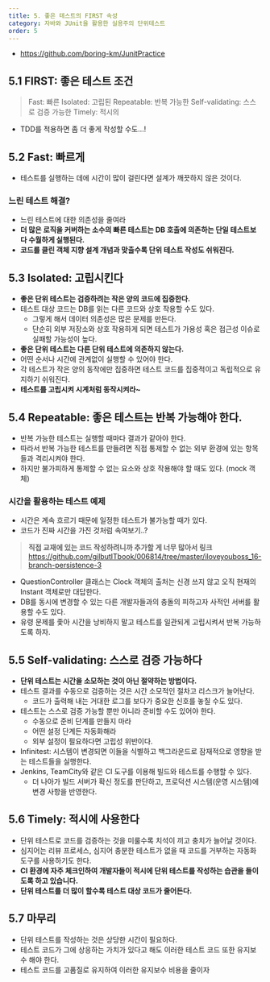 ```yaml
---
title: 5. 좋은 테스트의 FIRST 속성
category: 자바와 JUnit을 활용한 실용주의 단위테스트
order: 5
---
```


- https://github.com/boring-km/JunitPractice

## 5.1 FIRST: 좋은 테스트 조건

> Fast: 빠른
> Isolated: 고립된
> Repeatable: 반복 가능한
> Self-validating: 스스로 검증 가능한
> Timely: 적시의

- TDD를 적용하면 좀 더 좋게 작성할 수도...!

## 5.2 Fast: 빠르게
- 테스트를 실행하는 데에 시간이 많이 걸린다면 설계가 깨끗하지 않은 것이다.

### 느린 테스트 해결?
- 느린 테스트에 대한 의존성을 줄여라
- **더 많은 로직을 커버하는 소수의 빠른 테스트는 DB 호출에 의존하는 단일 테스트보다 수월하게 실행된다.**
- **코드를 클린 객체 지향 설계 개념과 맞출수록 단위 테스트 작성도 쉬워진다.**

## 5.3 Isolated: 고립시킨다
- **좋은 단위 테스트는 검증하려는 작은 양의 코드에 집중한다.**
- 테스트 대상 코드는 DB를 읽는 다른 코드와 상호 작용할 수도 있다.
    - 그렇게 해서 데이터 의존성은 많은 문제를 만든다.
    - 단순히 외부 저장소와 상호 작용하게 되면 테스트가 가용성 혹은 접근성 이슈로 실패할 가능성이 높다.
- **좋은 단위 테스트는 다른 단위 테스트에 의존하지 않는다.**
- 어떤 순서나 시간에 관계없이 실행할 수 있어야 한다.
- 각 테스트가 작은 양의 동작에만 집중하면 테스트 코드를 집중적이고 독립적으로 유지하기 쉬워진다.
- **테스트를 고립시켜 시계처럼 동작시켜라~**

## 5.4 Repeatable: 좋은 테스트는 반복 가능해야 한다.
- 반복 가능한 테스트는 실행할 때마다 결과가 같아야 한다.
- 따라서 반복 가능한 테스트를 만들려면 직접 통제할 수 없는 외부 환경에 있는 항목들과 격리시켜야 한다.
- 하지만 불가피하게 통제할 수 없는 요소와 상호 작용해야 할 때도 있다. (mock 객체)

### 시간을 활용하는 테스트 예제
- 시간은 계속 흐르기 때문에 일정한 테스트가 불가능할 때가 있다.
- 코드가 진짜 시간을 가진 것처럼 속여보기..?

> **직접 교재에 있는 코드 작성하려니까 추가할 게 너무 많아서 링크**
> https://github.com/gilbutITbook/006814/tree/master/iloveyouboss_16-branch-persistence-3

- QuestionController 클래스는 Clock 객체의 출처는 신경 쓰지 않고 오직 현재의 Instant 객체로만 대답한다.
- DB를 동시에 변경할 수 있는 다른 개발자들과의 충돌의 피하고자 사적인 서버를 활용할 수도 있다.
- 유령 문제를 좇아 시간을 낭비하지 말고 테스트를 일관되게 고립시켜서 반복 가능하도록 하자.

## 5.5 Self-validating: 스스로 검증 가능하다
- **단위 테스트는 시간을 소모하는 것이 아닌 절약하는 방법이다.**
- 테스트 결과를 수동으로 검증하는 것은 시간 소모적인 절차고 리스크가 늘어난다.
    - 코드가 출력해 내는 거대한 로그를 보다가 중요한 신호를 놓칠 수도 있다.
- 테스트는 스스로 검증 가능할 뿐만 아니라 준비할 수도 있어야 한다.
    - 수동으로 준비 단계를 만들지 마라
    - 어떤 설정 단계든 자동화해라
    - 외부 설정이 필요하다면 고립성 위반이다.
- Infinitest: 시스템이 변경되면 이들을 식별하고 백그라운드로 잠재적으로 영향을 받는 테스트들을 실행한다.
- Jenkins, TeamCity와 같은 CI 도구를 이용해 빌드와 테스트를 수행할 수 있다.
    - 더 나아가 빌드 서버가 확신 정도를 판단하고, 프로덕션 시스템(운영 시스템)에 변경 사항을 반영한다.

## 5.6 Timely: 적시에 사용한다
- 단위 테스트로 코드를 검증하는 것을 미룰수록 치석이 끼고 충치가 늘어날 것이다.
- 심지어는 리뷰 프로세스, 심지어 충분한 테스트가 없을 때 코드를 거부하는 자동화 도구를 사용하기도 한다.
- **CI 환경에 자주 체크인하여 개발자들이 적시에 단위 테스트를 작성하는 습관을 들이도록 하고 있습니다.**
- **단위 테스트를 더 많이 할수록 테스트 대상 코드가 줄어든다.**

## 5.7 마무리
- 단위 테스트를 작성하는 것은 상당한 시간이 필요하다.
- 테스트 코드가 그에 상응하는 가치가 있다고 해도 이러한 테스트 코드 또한 유지보수 해야 한다.
- 테스트 코드를 고품질로 유지하여 이러한 유지보수 비용을 줄이자
